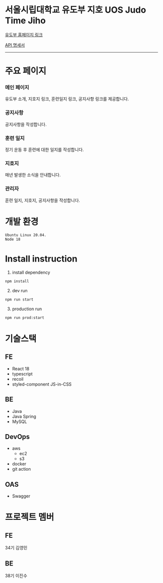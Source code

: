# 서울시립대학교 유도부 지호 UOS Judo Time Jiho

[유도부 홈페이지 링크](https://uosjudo.com)

[API 명세서](https://uosjudo.com/api/docs)

---

# 주요 페이지
### 메인 페이지
유도부 소개, 지호지 링크, 훈련일지 링크, 공지사항 링크를 제공합니다.

### 공지사항
공지사항을 작성합니다.

### 훈련 일지
정기 운동 후 훈련에 대한 일지를 작성합니다.

### 지호지
매년 발생한 소식을 안내합니다.

### 관리자
훈련 일지, 지호지, 공지사항을 작성합니다.

# 개발 환경
```bash
Ubuntu Linux 20.04.
Node 18
```

# Install instruction
1. install dependency
```bash
npm install
```
2. dev run
```bash
npm run start
```
3. production run
```bash
npm run prod:start
```

# 기술스택
## FE
- React 18
- typescript
- recoil
- styled-component JS-in-CSS
## BE
- Java
- Java Spring
- MySQL

## DevOps 
- aws
  - ec2
  - s3
- docker
- git action

## OAS
- Swagger

# 프로젝트 멤버

## FE
34기 김영민

## BE
38기 이진수
